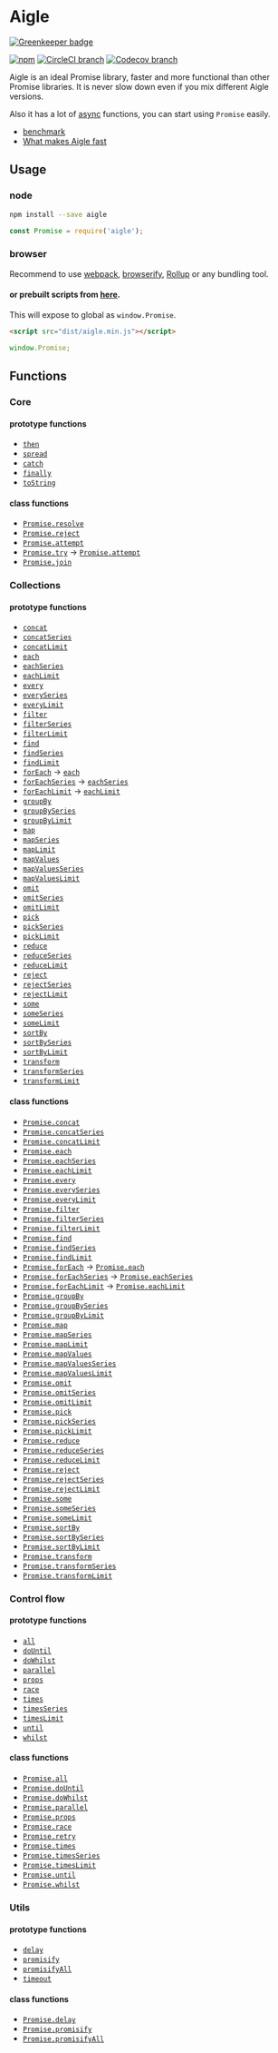 # Aigle

[![Greenkeeper badge](https://badges.greenkeeper.io/suguru03/aigle.svg)](https://greenkeeper.io/)

[![npm](https://img.shields.io/npm/v/aigle.svg)](https://www.npmjs.com/package/aigle)
[![CircleCI branch](https://img.shields.io/circleci/project/github/suguru03/aigle/master.svg)](https://circleci.com/gh/suguru03/aigle/tree/master)
[![Codecov branch](https://img.shields.io/codecov/c/github/suguru03/aigle/master.svg)](https://codecov.io/gh/suguru03/aigle)

Aigle is an ideal Promise library, faster and more functional than other Promise libraries.
It is never slow down even if you mix different Aigle versions.

Also it has a lot of [async](https://github.com/caolan/async) functions, you can start using `Promise` easily.

- [benchmark](https://github.com/suguru03/bluebird/tree/aigle/benchmark)
- [What makes Aigle fast](https://hackernoon.com/how-to-make-the-fastest-promise-library-f632fd69f3cb)

Usage
--

### node
```sh
npm install --save aigle
```

```js
const Promise = require('aigle');
```

### browser
Recommend to use [webpack](https://github.com/webpack/webpack), [browserify](https://github.com/substack/node-browserify), [Rollup](https://github.com/rollup/rollup) or any bundling tool.

#### or prebuilt scripts from [here](https://github.com/suguru03/aigle/tree/master/dist/).
This will expose to global as `window.Promise`.
```html
<script src="dist/aigle.min.js"></script>
```

```js
window.Promise;
```

Functions
--

### Core

#### prototype functions

- [`then`](https://suguru03.github.io/aigle/docs/Aigle.html#then)
- [`spread`](https://suguru03.github.io/aigle/docs/Aigle.html#spread)
- [`catch`](https://suguru03.github.io/aigle/docs/Aigle.html#catch)
- [`finally`](https://suguru03.github.io/aigle/docs/Aigle.html#finally)
- [`toString`](https://suguru03.github.io/aigle/docs/Aigle.html#toString)

#### class functions

- [`Promise.resolve`](https://suguru03.github.io/aigle/docs/global.html#resolve)
- [`Promise.reject`](https://suguru03.github.io/aigle/docs/global.html#reject)
- [`Promise.attempt`](https://suguru03.github.io/aigle/docs/global.html#attempt)
- [`Promise.try`](https://suguru03.github.io/aigle/docs/global.html#try) -> [`Promise.attempt`](https://suguru03.github.io/aigle/docs/global.html#try)
- [`Promise.join`](https://suguru03.github.io/aigle/docs/global.html#join)

### Collections

#### prototype functions

- [`concat`](https://suguru03.github.io/aigle/docs/Aigle.html#concat)
- [`concatSeries`](https://suguru03.github.io/aigle/docs/Aigle.html#concatSeries)
- [`concatLimit`](https://suguru03.github.io/aigle/docs/Aigle.html#concatLimit)
- [`each`](https://suguru03.github.io/aigle/docs/Aigle.html#each)
- [`eachSeries`](https://suguru03.github.io/aigle/docs/Aigle.html#eachSeries)
- [`eachLimit`](https://suguru03.github.io/aigle/docs/Aigle.html#eachLimit)
- [`every`](https://suguru03.github.io/aigle/docs/Aigle.html#every)
- [`everySeries`](https://suguru03.github.io/aigle/docs/Aigle.html#everySeries)
- [`everyLimit`](https://suguru03.github.io/aigle/docs/Aigle.html#everyLimit)
- [`filter`](https://suguru03.github.io/aigle/docs/Aigle.html#filter)
- [`filterSeries`](https://suguru03.github.io/aigle/docs/Aigle.html#filterSeries)
- [`filterLimit`](https://suguru03.github.io/aigle/docs/Aigle.html#filterLimit)
- [`find`](https://suguru03.github.io/aigle/docs/Aigle.html#find)
- [`findSeries`](https://suguru03.github.io/aigle/docs/Aigle.html#findSeries)
- [`findLimit`](https://suguru03.github.io/aigle/docs/Aigle.html#findLimit)
- [`forEach`](https://suguru03.github.io/aigle/docs/Aigle.html#each) -> [`each`](https://suguru03.github.io/aigle/docs/Aigle.html#each)
- [`forEachSeries`](https://suguru03.github.io/aigle/docs/Aigle.html#eachSeries) -> [`eachSeries`](https://suguru03.github.io/aigle/docs/Aigle.html#eachSeries)
- [`forEachLimit`](https://suguru03.github.io/aigle/docs/Aigle.html#eachLimit) -> [`eachLimit`](https://suguru03.github.io/aigle/docs/Aigle.html#eachLimit)
- [`groupBy`](https://suguru03.github.io/aigle/docs/Aigle.html#groupBy)
- [`groupBySeries`](https://suguru03.github.io/aigle/docs/Aigle.html#groupBySeries)
- [`groupByLimit`](https://suguru03.github.io/aigle/docs/Aigle.html#groupByLimit)
- [`map`](https://suguru03.github.io/aigle/docs/Aigle.html#map)
- [`mapSeries`](https://suguru03.github.io/aigle/docs/Aigle.html#mapSeries)
- [`mapLimit`](https://suguru03.github.io/aigle/docs/Aigle.html#mapLimit)
- [`mapValues`](https://suguru03.github.io/aigle/docs/Aigle.html#mapValues)
- [`mapValuesSeries`](https://suguru03.github.io/aigle/docs/Aigle.html#mapValuesSeries)
- [`mapValuesLimit`](https://suguru03.github.io/aigle/docs/Aigle.html#mapValuesLimit)
- [`omit`](https://suguru03.github.io/aigle/docs/Aigle.html#omit)
- [`omitSeries`](https://suguru03.github.io/aigle/docs/Aigle.html#omitSeries)
- [`omitLimit`](https://suguru03.github.io/aigle/docs/Aigle.html#omitLimit)
- [`pick`](https://suguru03.github.io/aigle/docs/Aigle.html#pick)
- [`pickSeries`](https://suguru03.github.io/aigle/docs/Aigle.html#pickSeries)
- [`pickLimit`](https://suguru03.github.io/aigle/docs/Aigle.html#pickLimit)
- [`reduce`](https://suguru03.github.io/aigle/docs/Aigle.html#reduce)
- [`reduceSeries`](https://suguru03.github.io/aigle/docs/Aigle.html#reduceSeries)
- [`reduceLimit`](https://suguru03.github.io/aigle/docs/Aigle.html#reduceLimit)
- [`reject`](https://suguru03.github.io/aigle/docs/Aigle.html#reject)
- [`rejectSeries`](https://suguru03.github.io/aigle/docs/Aigle.html#rejectSeries)
- [`rejectLimit`](https://suguru03.github.io/aigle/docs/Aigle.html#rejectLimit)
- [`some`](https://suguru03.github.io/aigle/docs/Aigle.html#some)
- [`someSeries`](https://suguru03.github.io/aigle/docs/Aigle.html#someSeries)
- [`someLimit`](https://suguru03.github.io/aigle/docs/Aigle.html#someLimit)
- [`sortBy`](https://suguru03.github.io/aigle/docs/Aigle.html#sortBy)
- [`sortBySeries`](https://suguru03.github.io/aigle/docs/Aigle.html#sortBySeries)
- [`sortByLimit`](https://suguru03.github.io/aigle/docs/Aigle.html#sortByLimit)
- [`transform`](https://suguru03.github.io/aigle/docs/Aigle.html#transform)
- [`transformSeries`](https://suguru03.github.io/aigle/docs/Aigle.html#transformSeries)
- [`transformLimit`](https://suguru03.github.io/aigle/docs/Aigle.html#transformLimit)

#### class functions

- [`Promise.concat`](https://suguru03.github.io/aigle/docs/global.html#concat)
- [`Promise.concatSeries`](https://suguru03.github.io/aigle/docs/global.html#concatSeries)
- [`Promise.concatLimit`](https://suguru03.github.io/aigle/docs/global.html#concatLimit)
- [`Promise.each`](https://suguru03.github.io/aigle/docs/global.html#each)
- [`Promise.eachSeries`](https://suguru03.github.io/aigle/docs/global.html#eachSeries)
- [`Promise.eachLimit`](https://suguru03.github.io/aigle/docs/global.html#eachLimit)
- [`Promise.every`](https://suguru03.github.io/aigle/docs/global.html#every)
- [`Promise.everySeries`](https://suguru03.github.io/aigle/docs/global.html#everySeries)
- [`Promise.everyLimit`](https://suguru03.github.io/aigle/docs/global.html#everyLimit)
- [`Promise.filter`](https://suguru03.github.io/aigle/docs/global.html#filter)
- [`Promise.filterSeries`](https://suguru03.github.io/aigle/docs/global.html#filterSeries)
- [`Promise.filterLimit`](https://suguru03.github.io/aigle/docs/global.html#filterLimit)
- [`Promise.find`](https://suguru03.github.io/aigle/docs/global.html#find)
- [`Promise.findSeries`](https://suguru03.github.io/aigle/docs/global.html#findSeries)
- [`Promise.findLimit`](https://suguru03.github.io/aigle/docs/global.html#findLimit)
- [`Promise.forEach`](https://suguru03.github.io/aigle/docs/global.html#each) -> [`Promise.each`](https://suguru03.github.io/aigle/docs/global.html#each)
- [`Promise.forEachSeries`](https://suguru03.github.io/aigle/docs/global.html#eachSeries) -> [`Promise.eachSeries`](https://suguru03.github.io/aigle/docs/global.html#eachSeries)
- [`Promise.forEachLimit`](https://suguru03.github.io/aigle/docs/global.html#eachLimit) -> [`Promise.eachLimit`](https://suguru03.github.io/aigle/docs/global.html#eachLimit)
- [`Promise.groupBy`](https://suguru03.github.io/aigle/docs/global.html#groupBy)
- [`Promise.groupBySeries`](https://suguru03.github.io/aigle/docs/global.html#groupBySeries)
- [`Promise.groupByLimit`](https://suguru03.github.io/aigle/docs/global.html#groupByLimit)
- [`Promise.map`](https://suguru03.github.io/aigle/docs/global.html#map)
- [`Promise.mapSeries`](https://suguru03.github.io/aigle/docs/global.html#mapSeries)
- [`Promise.mapLimit`](https://suguru03.github.io/aigle/docs/global.html#mapLimit)
- [`Promise.mapValues`](https://suguru03.github.io/aigle/docs/global.html#mapValues)
- [`Promise.mapValuesSeries`](https://suguru03.github.io/aigle/docs/global.html#mapValuesSeries)
- [`Promise.mapValuesLimit`](https://suguru03.github.io/aigle/docs/global.html#mapValuesLimit)
- [`Promise.omit`](https://suguru03.github.io/aigle/docs/global.html#omit)
- [`Promise.omitSeries`](https://suguru03.github.io/aigle/docs/global.html#omitSeries)
- [`Promise.omitLimit`](https://suguru03.github.io/aigle/docs/global.html#omitLimit)
- [`Promise.pick`](https://suguru03.github.io/aigle/docs/global.html#pick)
- [`Promise.pickSeries`](https://suguru03.github.io/aigle/docs/global.html#pickSeries)
- [`Promise.pickLimit`](https://suguru03.github.io/aigle/docs/global.html#pickLimit)
- [`Promise.reduce`](https://suguru03.github.io/aigle/docs/global.html#reduce)
- [`Promise.reduceSeries`](https://suguru03.github.io/aigle/docs/global.html#reduceSeries)
- [`Promise.reduceLimit`](https://suguru03.github.io/aigle/docs/global.html#reduceLimit)
- [`Promise.reject`](https://suguru03.github.io/aigle/docs/global.html#reject)
- [`Promise.rejectSeries`](https://suguru03.github.io/aigle/docs/global.html#rejectSeries)
- [`Promise.rejectLimit`](https://suguru03.github.io/aigle/docs/global.html#rejectLimit)
- [`Promise.some`](https://suguru03.github.io/aigle/docs/global.html#some)
- [`Promise.someSeries`](https://suguru03.github.io/aigle/docs/global.html#someSeries)
- [`Promise.someLimit`](https://suguru03.github.io/aigle/docs/global.html#someLimit)
- [`Promise.sortBy`](https://suguru03.github.io/aigle/docs/global.html#sortBy)
- [`Promise.sortBySeries`](https://suguru03.github.io/aigle/docs/global.html#sortBySeries)
- [`Promise.sortByLimit`](https://suguru03.github.io/aigle/docs/global.html#sortByLimit)
- [`Promise.transform`](https://suguru03.github.io/aigle/docs/global.html#transform)
- [`Promise.transformSeries`](https://suguru03.github.io/aigle/docs/global.html#transformSeries)
- [`Promise.transformLimit`](https://suguru03.github.io/aigle/docs/global.html#transformLimit)

### Control flow

#### prototype functions

- [`all`](https://suguru03.github.io/aigle/docs/Aigle.html#all)
- [`doUntil`](https://suguru03.github.io/aigle/docs/Aigle.html#doUntil)
- [`doWhilst`](https://suguru03.github.io/aigle/docs/Aigle.html#doWhilst)
- [`parallel`](https://suguru03.github.io/aigle/docs/Aigle.html#parallel)
- [`props`](https://suguru03.github.io/aigle/docs/Aigle.html#props)
- [`race`](https://suguru03.github.io/aigle/docs/Aigle.html#race)
- [`times`](https://suguru03.github.io/aigle/docs/Aigle.html#times)
- [`timesSeries`](https://suguru03.github.io/aigle/docs/Aigle.html#timesSeries)
- [`timesLimit`](https://suguru03.github.io/aigle/docs/Aigle.html#timesLimit)
- [`until`](https://suguru03.github.io/aigle/docs/Aigle.html#until)
- [`whilst`](https://suguru03.github.io/aigle/docs/Aigle.html#whilst)

#### class functions

- [`Promise.all`](https://suguru03.github.io/aigle/docs/global.html#all)
- [`Promise.doUntil`](https://suguru03.github.io/aigle/docs/global.html#doUntil)
- [`Promise.doWhilst`](https://suguru03.github.io/aigle/docs/global.html#doWhilst)
- [`Promise.parallel`](https://suguru03.github.io/aigle/docs/global.html#parallel)
- [`Promise.props`](https://suguru03.github.io/aigle/docs/global.html#props)
- [`Promise.race`](https://suguru03.github.io/aigle/docs/global.html#race)
- [`Promise.retry`](https://suguru03.github.io/aigle/docs/global.html#retry)
- [`Promise.times`](https://suguru03.github.io/aigle/docs/global.html#times)
- [`Promise.timesSeries`](https://suguru03.github.io/aigle/docs/global.html#timesSeries)
- [`Promise.timesLimit`](https://suguru03.github.io/aigle/docs/global.html#timesLimit)
- [`Promise.until`](https://suguru03.github.io/aigle/docs/global.html#until)
- [`Promise.whilst`](https://suguru03.github.io/aigle/docs/global.html#whilst)

### Utils

#### prototype functions

- [`delay`](https://suguru03.github.io/aigle/docs/Aigle.html#delay)
- [`promisify`](https://suguru03.github.io/aigle/docs/Aigle.html#promisify)
- [`promisifyAll`](https://suguru03.github.io/aigle/docs/Aigle.html#promisifyAll)
- [`timeout`](https://suguru03.github.io/aigle/docs/Aigle.html#timeout)

#### class functions

- [`Promise.delay`](https://suguru03.github.io/aigle/docs/global.html#delay)
- [`Promise.promisify`](https://suguru03.github.io/aigle/docs/global.html#promisify)
- [`Promise.promisifyAll`](https://suguru03.github.io/aigle/docs/global.html#promisifyAll)
